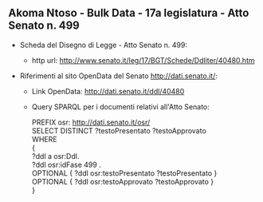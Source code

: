 ## Akoma Ntoso - Bulk Data - 17a legislatura - Atto Senato n. 499 ##

* Scheda del Disegno di Legge - Atto Senato n. 499:
	* http url: http://www.senato.it/leg/17/BGT/Schede/Ddliter/40480.htm

* Riferimenti al sito OpenData del Senato http://dati.senato.it/:
	* Link OpenData: http://dati.senato.it/ddl/40480
	* Query SPARQL per i documenti relativi all'Atto Senato:

        PREFIX osr: <http://dati.senato.it/osr/>  
		SELECT DISTINCT ?testoPresentato ?testoApprovato  
		WHERE  
		{  
		    ?ddl a osr:Ddl.  
		    ?ddl osr:idFase 499 .  
		    OPTIONAL { ?ddl osr:testoPresentato ?testoPresentato }  
		    OPTIONAL { ?ddl osr:testoApprovato ?testoApprovato }  
		}
		